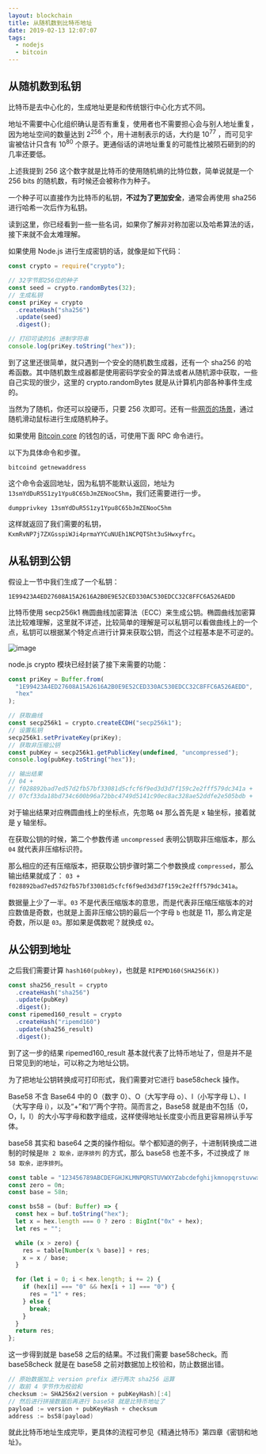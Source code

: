 ```yaml
---
layout: blockchain
title: 从随机数到比特币地址
date: 2019-02-13 12:07:07
tags:
  - nodejs
  - bitcoin
---
```


## 从随机数到私钥

比特币是去中心化的，生成地址更是和传统银行中心化方式不同。

地址不需要中心化组织确认是否有重复，使用者也不需要担心会与别人地址重复，因为地址空间的数量达到 2<sup>256</sup> 个，用十进制表示的话，大约是 10<sup>77</sup> ，而可见宇宙被估计只含有 10<sup>80</sup> 个原子。更通俗话的讲地址重复的可能性比被陨石砸到的的几率还要低。

上述我提到 256 这个数字就是比特币的使用随机熵的比特位数，简单说就是一个 256 bits 的随机数，有时候还会被称作为种子。

一个种子可以直接作为比特币的私钥，**不过为了更加安全**，通常会再使用 sha256 进行哈希一次后作为私钥。

读到这里，你已经看到一些一些名词，如果你了解非对称加密以及哈希算法的话，接下来就不会太难理解。

如果使用 Node.js 进行生成密钥的话，就像是如下代码：

```js
const crypto = require("crypto");

// 32字节即256位的种子
const seed = crypto.randomBytes(32);
// 生成私钥
const priKey = crypto
  .createHash("sha256")
  .update(seed)
  .digest();

// 打印可读的16 进制字符串
console.log(priKey.toString("hex"));
```

到了这里还很简单，就只遇到一个安全的随机数生成器，还有一个 sha256 的哈希函数。其中随机数生成器都是使用密码学安全的算法或者从随机源中获取，一些自己实现的很少，这里的 crypto.randomBytes 就是从计算机内部各种事件生成的。

当然为了随机，你还可以投硬币，只要 256 次即可。还有一些[网页的场景](https://github.com/pointbiz/bitaddress.org)，通过随机滑动鼠标进行生成随机种子。

如果使用 [Bitcoin core](https://bitcoin.org/en/download) 的钱包的话，可使用下面 RPC 命令进行。

以下为具体命令和步骤。

`bitcoind getnewaddress`

这个命令会返回地址，因为私钥不能默认返回，地址为 `13smYdDuR5S1zy1Ypu8C65bJmZENooC5hm`，我们还需要进行一步。

`dumpprivkey 13smYdDuR5S1zy1Ypu8C65bJmZENooC5hm`

这样就返回了我们需要的私钥，`KxmRvNP7j7ZXGsspiWJi4prmaYYCuNUEh1NCPQTSht3uSHwxyfrc`。

## 从私钥到公钥

假设上一节中我们生成了一个私钥：

```console
1E99423A4ED27608A15A2616A2B0E9E52CED330AC530EDCC32C8FFC6A526AEDD
```

比特币使用 secp256k1 椭圆曲线加密算法（ECC）来生成公钥。椭圆曲线加密算法比较难理解，这里就不详述，比较简单的理解是可以私钥可以看做曲线上的一个点，私钥可以根据某个特定点进行计算来获取公钥，而这个过程基本是不可逆的。

![image](https://user-images.githubusercontent.com/24730006/52675116-b6b21200-2f60-11e9-8840-a4b84efc43f2.png)

node.js crypto 模块已经封装了接下来需要的功能：

```js
const priKey = Buffer.from(
  "1E99423A4ED27608A15A2616A2B0E9E52CED330AC530EDCC32C8FFC6A526AEDD",
  "hex"
);

// 获取曲线
const secp256k1 = crypto.createECDH("secp256k1");
// 设置私钥
secp256k1.setPrivateKey(priKey);
// 获取非压缩公钥
const pubKey = secp256k1.getPublicKey(undefined, "uncompressed");
console.log(pubKey.toString("hex"));

// 输出结果
// 04 +
// f028892bad7ed57d2fb57bf33081d5cfcf6f9ed3d3d7f159c2e2fff579dc341a +
// 07cf33da18bd734c600b96a72bbc4749d5141c90ec8ac328ae52ddfe2e505bdb +
```

对于输出结果对应椭圆曲线上的坐标点，先忽略 `04` 那么首先是 x 轴坐标，接着就是 y 轴坐标。

在获取公钥的时候，第二个参数传递 `uncompressed` 表明公钥取非压缩版本，那么 `04` 就代表非压缩标识符。

那么相应的还有压缩版本，把获取公钥步骤时第二个参数换成 `compressed`，那么输出结果就成了： `03 + f028892bad7ed57d2fb57bf33081d5cfcf6f9ed3d3d7f159c2e2fff579dc341a`。

数据量上少了一半。`03` 不是代表压缩版本的意思，而是代表非压缩压缩版本的对应数值是奇数，也就是上面非压缩公钥的最后一个字母 `b` 也就是 11，那么肯定是奇数，所以是 `03`。那如果是偶数呢？就换成 `02`。

## 从公钥到地址

之后我们需要计算 `hash160(pubkey)`，也就是 `RIPEMD160(SHA256(K))`

```js
const sha256_result = crypto
  .createHash("sha256")
  .update(pubKey)
  .digest();
const ripemed160_result = crypto
  .createHash("ripemd160")
  .update(sha256_result)
  .digest();
```

到了这一步的结果 ripemed160_result 基本就代表了比特币地址了，但是并不是日常见到的地址，可以称之为地址公钥。

为了把地址公钥转换成可打印形式，我们需要对它进行 base58check 操作。

Base58 不含 Base64 中的 0（数字 0）、O（大写字母 o）、l（小写字母 L）、I（大写字母 i），以及“+”和“/”两个字符。简而言之，Base58 就是由不包括（0，O，l，I）的大小写字母和数字组成，这样使得地址长度变小而且更容易辨认手写体。

base58 其实和 base64 之类的操作相似。举个都知道的例子，十进制转换成二进制的时候是`除 2 取余，逆序排列` 的方式，那么 base58 也差不多，不过换成了 `除 58 取余，逆序排列`。

```typescript
const table = "123456789ABCDEFGHJKLMNPQRSTUVWXYZabcdefghijkmnopqrstuvwxyz";
const zero = 0n;
const base = 58n;

const bs58 = (buf: Buffer) => {
  const hex = buf.toString("hex");
  let x = hex.length === 0 ? zero : BigInt("0x" + hex);
  let res = "";

  while (x > zero) {
    res = table[Number(x % base)] + res;
    x = x / base;
  }

  for (let i = 0; i < hex.length; i += 2) {
    if (hex[i] === "0" && hex[i + 1] === "0") {
      res = "1" + res;
    } else {
      break;
    }
  }
  return res;
};
```

这一步得到就是 base58 之后的结果。不过我们需要 base58check。而 base58check 就是在 base58 之前对数据加上校验和，防止数据出错。

```go
// 原始数据加上 version prefix 进行两次 sha256 运算
// 取前 4 字节作为校验和
checksum := SHA256x2(version + pubKeyHash)[:4]
// 然后进行拼接数据后再进行 base58 就是比特币地址了
payload := version + pubKeyHash + checksum
address := bs58(payload)
```

就此比特币地址生成完毕，更具体的流程可参见《精通比特币》第四章《密钥和地址》。
